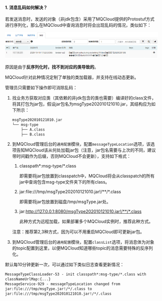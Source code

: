 #### 1. <span id="topic">消息乱码如何解决？</span>

若发送消息时，发送的对象（非jdk包含）采用了MQCloud提供的Protostuf方式进行序列化，那么在MQCloud中查询消息时将会出现乱码的情况，类似如下：

![](img/msg.png)

原因是由于**反序列化时，找不到对应的类导致的**。

MQCloud针对此种情况定制了单独的类加载器，并支持在线动态更新。

管理员只需要如下操作即可消除乱码：

1. 找业务方获取对应类（其依赖的非jdk包含的类也需要）编译好的class文件，将其打包为jar包，假设jar包名为msgType202010121010.jar，其结构应为如下所示：

   ```
   msgType202010121010.jar
   └── msg-type
       ├── A.class
       ├── B.class
   ```

2. 到MQCloud管理后台的`通用配置`模块，配置`messageTypeLocation`选项，该选项告知MQCloud该从何处加载jar包（注意，jar包名需要与上次的不同，建议带时间戳作为后缀，否则MQCloud不会更新），支持如下格式：

   1. classpath\*:msg-type/\*.class

      即需要将jar包放置到classpatch中，MQCloud将会从classpatch的所有jar中查询包含msg-type文件夹下的所有class。

   2. jar:file:///tmp/msgType202010121010.jar!/**/*.class

      即需要将jar包放置到磁盘/tmp/msgType.jar处。

   3. jar:http://127.0.0.1:8080/msgType202010121010.jar!/**/*.class

      此种方式为远程加载，如果部署多个MQCloud实例时，推荐此种方式。

   注意：推荐第2,3种方式，因为可以不用重启MQCloud即可更新jar包。

3. 到MQCloud管理后台的`通用配置`模块，配置`classList`选项，将消息体为对象的topic配置到这里，以便MQCloud知道哪些topic的消息需要特殊的反序列化。

默认每10分钟更新一次，可以通过如下类似日志查看更新情况：

```
MessageTypeClassLoader-53 - init classpath*:msg-type/*.class with classNameUrlMap:{...}
MessageService-929 - messageTypeLocation changed from jar:file:///tmp/msgType.jar!/*/.class to jar:file:///tmp/msgType202010121010.jar!/*/.class
```


